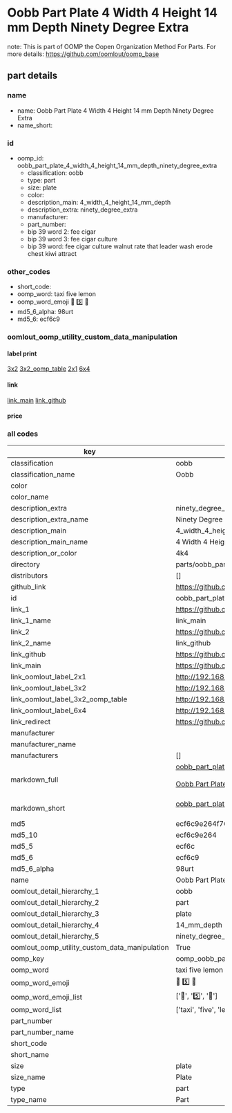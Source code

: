 # Oobb Part Plate 4 Width 4 Height 14 mm Depth Ninety Degree Extra  

note: This is part of OOMP the Oopen Organization Method For Parts. For more details: https://github.com/oomlout/oomp_base

##  part details
  







### name
* name: Oobb Part Plate 4 Width 4 Height 14 mm Depth Ninety Degree Extra
* name_short: 
### id
* oomp_id: oobb_part_plate_4_width_4_height_14_mm_depth_ninety_degree_extra
  * classification: oobb
  * type: part
  * size: plate
  * color: 
  * description_main: 4_width_4_height_14_mm_depth
  * description_extra: ninety_degree_extra
  * manufacturer: 
  * part_number: 
  * bip 39 word 2: fee cigar
  * bip 39 word 3: fee cigar culture
  * bip 39 word: fee cigar culture walnut rate that leader wash erode chest kiwi attract

### other_codes
* short_code: 
* oomp_word: taxi five lemon
* oomp_word_emoji :taxi: :five: :lemon:
* md5_6_alpha: 98urt
* md5_6: ecf6c9






### oomlout_oomp_utility_custom_data_manipulation
#### label print
[3x2](http://192.168.1.245:1112/?label=oomp%2098urt)
[3x2_oomp_table](http://192.168.1.108:1112/?label=oomp%2098urt)
[2x1](http://192.168.1.242:1112/?label=oomp%2098urt)
[6x4](http://192.168.1.55:1112/?label=oomp%2098urt)    

#### link

[link_main](https://github.com/oomlout/oomlout_oomp_version_1_messy/tree/main/parts/oobb_part_plate_4_width_4_height_14_mm_depth_ninety_degree_extra) [link_github](https://github.com/oomlout/oomlout_oomp_version_1_messy/tree/main/parts/oobb_part_plate_4_width_4_height_14_mm_depth_ninety_degree_extra)                             

#### price







### all codes 
| key | value |  
| --- | --- |  
| classification | oobb |  
| classification_name | Oobb |  
| color |  |  
| color_name |  |  
| description_extra | ninety_degree_extra |  
| description_extra_name | Ninety Degree Extra |  
| description_main | 4_width_4_height_14_mm_depth |  
| description_main_name | 4 Width 4 Height 14 mm Depth |  
| description_or_color | 4k4 |  
| directory | parts/oobb_part_plate_4_width_4_height_14_mm_depth_ninety_degree_extra |  
| distributors | [] |  
| github_link | https://github.com/oomlout/oomlout_oomp_part_src/tree/main/parts/oobb_part_plate_4_width_4_height_14_mm_depth_ninety_degree_extra |  
| id | oobb_part_plate_4_width_4_height_14_mm_depth_ninety_degree_extra |  
| link_1 | https://github.com/oomlout/oomlout_oomp_version_1_messy/tree/main/parts/oobb_part_plate_4_width_4_height_14_mm_depth_ninety_degree_extra |  
| link_1_name | link_main |  
| link_2 | https://github.com/oomlout/oomlout_oomp_version_1_messy/tree/main/parts/oobb_part_plate_4_width_4_height_14_mm_depth_ninety_degree_extra |  
| link_2_name | link_github |  
| link_github | https://github.com/oomlout/oomlout_oomp_version_1_messy/tree/main/parts/oobb_part_plate_4_width_4_height_14_mm_depth_ninety_degree_extra |  
| link_main | https://github.com/oomlout/oomlout_oomp_version_1_messy/tree/main/parts/oobb_part_plate_4_width_4_height_14_mm_depth_ninety_degree_extra |  
| link_oomlout_label_2x1 | http://192.168.1.242:1112/?label=oomp%2098urt |  
| link_oomlout_label_3x2 | http://192.168.1.245:1112/?label=oomp%2098urt |  
| link_oomlout_label_3x2_oomp_table | http://192.168.1.108:1112/?label=oomp%2098urt |  
| link_oomlout_label_6x4 | http://192.168.1.55:1112/?label=oomp%2098urt |  
| link_redirect | https://github.com/oomlout/oomlout_oomp_version_1_messy/tree/main/parts/oobb_part_plate_4_width_4_height_14_mm_depth_ninety_degree_extra |  
| manufacturer |  |  
| manufacturer_name |  |  
| manufacturers | [] |  
| markdown_full | [oobb_part_plate_4_width_4_height_14_mm_depth_ninety_degree_extra](none)<br>[](none)<br>[Oobb Part Plate 4 Width 4 Height 14 Mm Depth Ninety Degree Extra](none)<br><br> |  
| markdown_short | [oobb_part_plate_4_width_4_height_14_mm_depth_ninety_degree_extra](none)<br><br> |  
| md5 | ecf6c9e264f76fd37fd91f6c6b0a3aa4 |  
| md5_10 | ecf6c9e264 |  
| md5_5 | ecf6c |  
| md5_6 | ecf6c9 |  
| md5_6_alpha | 98urt |  
| name | Oobb Part Plate 4 Width 4 Height 14 mm Depth Ninety Degree Extra |  
| oomlout_detail_hierarchy_1 | oobb |  
| oomlout_detail_hierarchy_2 | part |  
| oomlout_detail_hierarchy_3 | plate |  
| oomlout_detail_hierarchy_4 | 14_mm_depth |  
| oomlout_detail_hierarchy_5 | ninety_degree_extra |  
| oomlout_oomp_utility_custom_data_manipulation | True |  
| oomp_key | oomp_oobb_part_plate_4_width_4_height_14_mm_depth_ninety_degree_extra |  
| oomp_word | taxi five lemon |  
| oomp_word_emoji | :taxi: :five: :lemon: |  
| oomp_word_emoji_list | [':taxi:', ':five:', ':lemon:'] |  
| oomp_word_list | ['taxi', 'five', 'lemon'] |  
| part_number |  |  
| part_number_name |  |  
| short_code |  |  
| short_name |  |  
| size | plate |  
| size_name | Plate |  
| type | part |  
| type_name | Part |  
